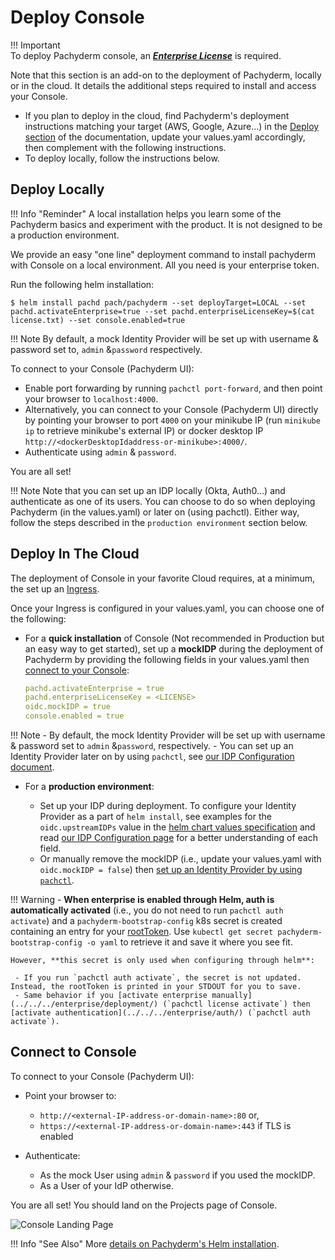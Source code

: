 # Deploy Console

!!! Important  
    To deploy Pachyderm console,
    an [***Enterprise License***](../../../enterprise/) is required. 


Note that this section is an add-on to the deployment of Pachyderm, locally or in the cloud. 
It details the additional steps required to install and access your Console.

- If you plan to deploy in the cloud, find Pachyderm's deployment instructions matching your target (AWS, Google, Azure...) in the [Deploy section](../) of the documentation, update your values.yaml accordingly, then complement with the following instructions.
- To deploy locally, follow the instructions below.

## Deploy Locally

!!! Info "Reminder"
      A local installation helps you learn
      some of the Pachyderm basics and experiment with the product. It is not designed to be a production environment.

We provide an easy "one line" deployment command to install pachyderm with Console on a local environment. All you need is your enterprise token.

Run the following helm installation:

```shell
$ helm install pachd pach/pachyderm --set deployTarget=LOCAL --set pachd.activateEnterprise=true --set pachd.enterpriseLicenseKey=$(cat license.txt) --set console.enabled=true
```

!!! Note
     By default, a mock Identity Provider will be set up with username & password set to, `admin` &`password` respectively. 

To connect to your Console (Pachyderm UI):

* Enable port forwarding by running `pachctl port-forward`, and then point your browser to
`localhost:4000`.
* Alternatively, you can connect to your Console (Pachyderm UI) directly by pointing your
    browser to port `4000` on your minikube IP (run `minikube ip` to retrieve minikube's external IP) or docker desktop IP `http://<dockerDesktopIdaddress-or-minikube>:4000/`.  
* Authenticate using `admin` & `password`. 

You are all set!

!!! Note
    Note that you can set up an IDP locally (Okta, Auth0...) and authenticate as one of its users. You can choose to do so when deploying Pachyderm (in the values.yaml) or later on (using pachctl). Either way, follow the steps described in the `production environment` section below.
## Deploy In The Cloud

The deployment of Console in your favorite Cloud requires, at a minimum, the set up an [Ingress](../ingress/#ingress). 


Once your Ingress is configured in your values.yaml, you can choose one of the following:

- For a **quick installation** of Console (Not recommended in Production but an easy way to get started), set up a **mockIDP** during the deployment of Pachyderm by providing the following fields in your values.yaml then [connect to your Console](#connect-to-console):

    ```yaml
    pachd.activateEnterprise = true
    pachd.enterpriseLicenseKey = <LICENSE>
    oidc.mockIDP = true
    console.enabled = true
    ```

!!! Note
    - By default, the mock Identity Provider will be set up with username & password set to `admin` &`password`, respectively. 
    - You can set up an Identity Provider later on by using `pachctl`, see [our IDP Configuration document](../../../enterprise/auth/authentication/idp-dex).

- For a **production environment**:

    - Set up your IDP during deployment.
        To configure your Identity Provider as a part of `helm install`, see examples for the `oidc.upstreamIDPs` value in the [helm chart values specification](https://github.com/pachyderm/pachyderm/blob/42462ba37f23452a5ea764543221bf8946cebf4f/etc/helm/pachyderm/values.yaml#L461) and read [our IDP Configuration page](../../../enterprise/auth/authentication/idp-dex) for a better understanding of each field. 
    - Or manually remove the mockIDP (i.e., update your values.yaml with `oidc.mockIDP = false`) then [set up an Identity Provider by using `pachctl`](../../../enterprise/auth/authentication/idp-dex).



!!! Warning
    - **When enterprise is enabled through Helm, auth is automatically activated** (i.e., you do not need to run `pachctl auth activate`) and a `pachyderm-bootstrap-config` k8s secret is created containing an entry for your [rootToken](../../../enterprise/auth/#activate-user-access-management). Use `kubectl get secret pachyderm-bootstrap-config -o yaml` to retrieve it and save it where you see fit.

    However, **this secret is only used when configuring through helm**:

     - If you run `pachctl auth activate`, the secret is not updated. Instead, the rootToken is printed in your STDOUT for you to save.
     - Same behavior if you [activate enterprise manually](../../../enterprise/deployment/) (`pachctl license activate`) then [activate authentication](../../../enterprise/auth/) (`pachctl auth activate`).
 
## Connect to Console
To connect to your Console (Pachyderm UI):

- Point your browser to:

    - `http://<external-IP-address-or-domain-name>:80` or,
    - `https://<external-IP-address-or-domain-name>:443` if TLS is enabled

- Authenticate:

    - As the mock User using `admin` & `password` if you used the mockIDP.
    - As a User of your IdP otherwise.

You are all set! 
You should land on the Projects page of Console.

![Console Landing Page](../../../getting_started/images/console_landing_page.png)

!!! Info "See Also"
      More [details on Pachyderm's Helm installation](../../deploy-manage/deploy/helm_install/).

